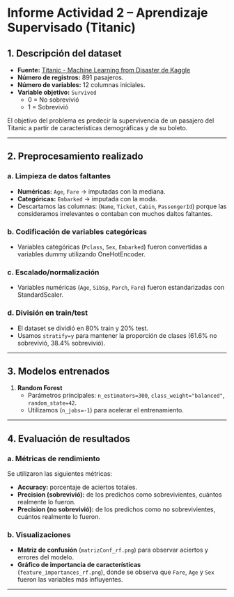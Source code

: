# Informe Actividad 2 – Aprendizaje Supervisado (Titanic)

## 1. Descripción del dataset
- **Fuente:** [Titanic - Machine Learning from Disaster de Kaggle](https://www.kaggle.com/c/titanic/data)  
- **Número de registros:** 891 pasajeros.  
- **Número de variables:** 12 columnas iniciales.  
- **Variable objetivo:** `Survived`  
  - 0 = No sobrevivió  
  - 1 = Sobrevivió  

El objetivo del problema es predecir la supervivencia de un pasajero del Titanic a partir de características demográficas y de su boleto.

---

## 2. Preprocesamiento realizado

### a. Limpieza de datos faltantes
- **Numéricas:** `Age`, `Fare` → imputadas con la mediana.  
- **Categóricas:** `Embarked` → imputada con la moda.  
- Descartamos las columnas: (`Name`, `Ticket`, `Cabin`, `PassengerId`) porque las consideramos irrelevantes o contaban con muchos daltos faltantes.  

### b. Codificación de variables categóricas
- Variables categóricas (`Pclass`, `Sex`, `Embarked`) fueron convertidas a variables dummy utilizando OneHotEncoder.  

### c. Escalado/normalización
- Variables numéricas (`Age`, `SibSp`, `Parch`, `Fare`) fueron estandarizadas con StandardScaler.  

### d. División en train/test
- El dataset se dividió en 80% train y 20% test.  
- Usamos `stratify=y` para mantener la proporción de clases (61.6% no sobrevivió, 38.4% sobrevivió).

---

## 3. Modelos entrenados

1. **Random Forest**  
   - Parámetros principales: `n_estimators=300`, `class_weight="balanced"`, `random_state=42`.  
   - Utilizamos (`n_jobs=-1`) para acelerar el entrenamiento.

---

## 4. Evaluación de resultados

### a. Métricas de rendimiento
Se utilizaron las siguientes métricas:
- **Accuracy:** porcentaje de aciertos totales.  
- **Precision (sobrevivió):** de los predichos como sobrevivientes, cuántos realmente lo fueron.  
- **Precision (no sobrevivió):** de los predichos como no sobrevivientes, cuántos realmente lo fueron.  



### b. Visualizaciones
- **Matriz de confusión** (`matrizConf_rf.png`) para observar aciertos y errores del modelo.  
- **Gráfico de importancia de características** (`feature_importances_rf.png`), donde se observa que `Fare`, `Age` y `Sex` fueron las variables más influyentes.

---
